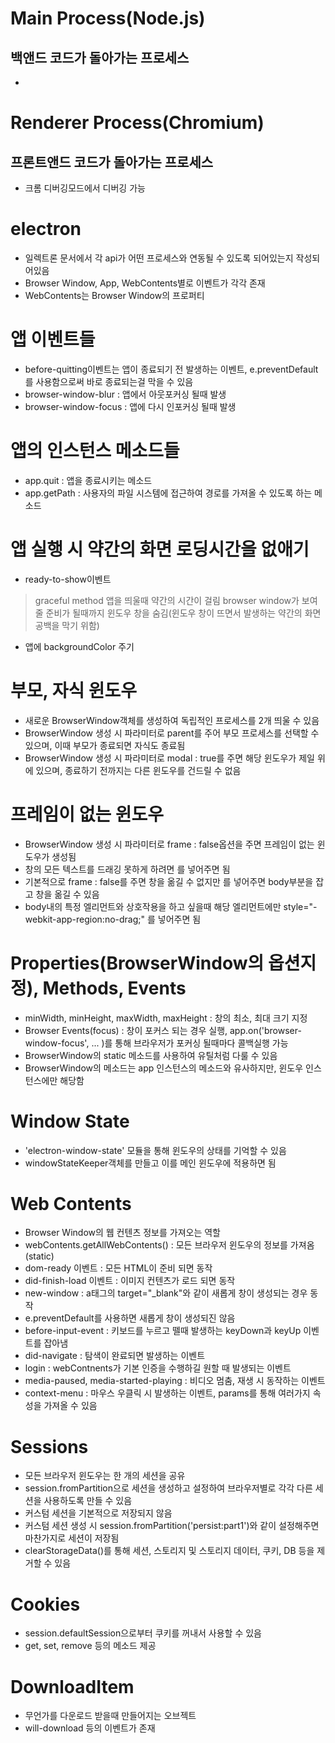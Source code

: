 # Main Process(Node.js)
## 백앤드 코드가 돌아가는 프로세스
- 

# Renderer Process(Chromium)
## 프론트앤드 코드가 돌아가는 프로세스
- 크롬 디버깅모드에서 디버깅 가능

# electron
- 일렉트론 문서에서 각 api가 어떤 프로세스와 연동될 수 있도록 되어있는지 작성되어있음
- Browser Window, App, WebContents별로 이벤트가 각각 존재
- WebContents는 Browser Window의 프로퍼티

# 앱 이벤트들
- before-quitting이벤트는 앱이 종료되기 전 발생하는 이벤트, e.preventDefault를 사용함으로써 바로 종료되는걸 막을 수 있음
- browser-window-blur : 앱에서 아웃포커싱 될때 발생
- browser-window-focus : 앱에 다시 인포커싱 될때 발생

# 앱의 인스턴스 메소드들
- app.quit : 앱을 종료시키는 메소드
- app.getPath : 사용자의 파일 시스템에 접근하여 경로를 가져올 수 있도록 하는 메소드

# 앱 실행 시 약간의 화면 로딩시간을 없애기
- ready-to-show이벤트
> graceful method
> 앱을 띄울때 약간의 시간이 걸림
> browser window가 보여줄 준비가 될때까지 윈도우 창을 숨김(윈도우 창이 뜨면서 발생하는 약간의 화면 공백을 막기 위함)
- 앱에 backgroundColor 주기

# 부모, 자식 윈도우
- 새로운 BrowserWindow객체를 생성하여 독립적인 프로세스를 2개 띄울 수 있음
- BrowserWindow 생성 시 파라미터로 parent를 주어 부모 프로세스를 선택할 수 있으며, 이때 부모가 종료되면 자식도 종료됨
- BrowserWindow 생성 시 파라미터로 modal : true를 주면 해당 윈도우가 제일 위에 있으며, 종료하기 전까지는 다른 윈도우를 건드릴 수 없음

# 프레임이 없는 윈도우
- BrowserWindow 생성 시 파라미터로 frame : false옵션을 주면 프레임이 없는 윈도우가 생성됨
- 창의 모든 텍스트를 드래깅 못하게 하려면 <body style="user-select:none;"> 를 넣어주면 됨
- 기본적으로 frame : false를 주면 창을 옮길 수 없지만 <body style="webkit-app-region:drag;">를 넣어주면 body부분을 잡고 창을 옮길 수 있음
- body내의 특정 엘리먼트와 상호작용을 하고 싶을때 해당 엘리먼트에만 style="-webkit-app-region:no-drag;" 를 넣어주면 됨

# Properties(BrowserWindow의 옵션지정), Methods, Events
- minWidth, minHeight, maxWidth, maxHeight : 창의 최소, 최대 크기 지정
- Browser Events(focus) : 창이 포커스 되는 경우 실행,  app.on('browser-window-focus', ... )를 통해 브라우저가 포커싱 될때마다 콜백실행 가능
- BrowserWindow의 static 메소드를 사용하여 유틸처럼 다룰 수 있음
- BrowserWindow의 메소드는 app 인스턴스의 메소드와 유사하지만, 윈도우 인스턴스에만 해당함

# Window State
- 'electron-window-state' 모듈을 통해 윈도우의 상태를 기억할 수 있음
- windowStateKeeper객체를 만들고 이를 메인 윈도우에 적용하면 됨

# Web Contents
- Browser Window의 웹 컨텐츠 정보를 가져오는 역할
- webContents.getAllWebContents() : 모든 브라우저 윈도우의 정보를 가져옴(static)
- dom-ready 이벤트 : 모든 HTML이 준비 되면 동작
- did-finish-load 이벤트 : 이미지 컨텐츠가 로드 되면 동작
- new-window : a태그의 target="_blank"와 같이 새롭게 창이 생성되는 경우 동작
- e.preventDefault를 사용하면 새롭게 창이 생성되진 않음
- before-input-event : 키보드를 누르고 뗄때 발생하는 keyDown과 keyUp 이벤트를 잡아냄
- did-navigate : 탐색이 완료되면 발생하는 이벤트
- login : webContnents가 기본 인증을 수행하길 원할 때 발생되는 이벤트
- media-paused, media-started-playing : 비디오 멈춤, 재생 시 동작하는 이벤트
- context-menu : 마우스 우클릭 시 발생하는 이벤트, params를 통해 여러가지 속성을 가져올 수 있음

# Sessions
- 모든 브라우저 윈도우는 한 개의 세션을 공유
- session.fromPartition으로 세션을 생성하고 설정하여 브라우저별로 각각 다른 세션을 사용하도록 만들 수 있음
- 커스텀 세션을 기본적으로 저장되지 않음
- 커스텀 세션 생성 시 session.fromPartition('persist:part1')와 같이 설정해주면 마찬가지로 세션이 저장됨
- clearStorageData()를 통해 세션, 스토리지 및 스토리지 데이터, 쿠키, DB 등을 제거할 수 있음

# Cookies
- session.defaultSession으로부터 쿠키를 꺼내서 사용할 수 있음
- get, set, remove 등의 메소드 제공

# DownloadItem
- 무언가를 다운로드 받을때 만들어지는 오브젝트
- will-download 등의 이벤트가 존재
